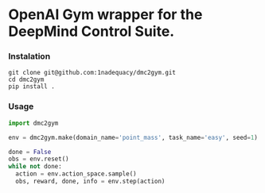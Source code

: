 # OpenAI Gym wrapper for the DeepMind Control Suite.

### Instalation
```
git clone git@github.com:1nadequacy/dmc2gym.git
cd dmc2gym
pip install .
```

### Usage
```python
import dmc2gym

env = dmc2gym.make(domain_name='point_mass', task_name='easy', seed=1)

done = False
obs = env.reset()
while not done:
  action = env.action_space.sample()
  obs, reward, done, info = env.step(action)
```
